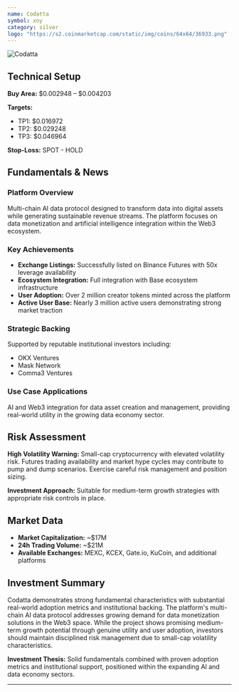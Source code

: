 ```yaml
---
name: Codatta
symbol: xny
category: silver
logo: "https://s2.coinmarketcap.com/static/img/coins/64x64/36933.png"
---
```


![Codatta](https://images2.imgbox.com/00/5a/zMbLywlm_o.png)

## Technical Setup

**Buy Area:** $0.002948 – $0.004203

**Targets:**
- TP1: $0.016972
- TP2: $0.029248
- TP3: $0.046964

**Stop-Loss:** SPOT - HOLD

## Fundamentals & News

### Platform Overview
Multi-chain AI data protocol designed to transform data into digital assets while generating sustainable revenue streams. The platform focuses on data monetization and artificial intelligence integration within the Web3 ecosystem.

### Key Achievements
- **Exchange Listings:** Successfully listed on Binance Futures with 50x leverage availability
- **Ecosystem Integration:** Full integration with Base ecosystem infrastructure
- **User Adoption:** Over 2 million creator tokens minted across the platform
- **Active User Base:** Nearly 3 million active users demonstrating strong market traction

### Strategic Backing
Supported by reputable institutional investors including:
- OKX Ventures
- Mask Network
- Comma3 Ventures

### Use Case Applications
AI and Web3 integration for data asset creation and management, providing real-world utility in the growing data economy sector.

## Risk Assessment

**High Volatility Warning:** Small-cap cryptocurrency with elevated volatility risk. Futures trading availability and market hype cycles may contribute to pump and dump scenarios. Exercise careful risk management and position sizing.

**Investment Approach:** Suitable for medium-term growth strategies with appropriate risk controls in place.

## Market Data

- **Market Capitalization:** ~$17M
- **24h Trading Volume:** ~$21M
- **Available Exchanges:** MEXC, KCEX, Gate.io, KuCoin, and additional platforms

## Investment Summary

Codatta demonstrates strong fundamental characteristics with substantial real-world adoption metrics and institutional backing. The platform's multi-chain AI data protocol addresses growing demand for data monetization solutions in the Web3 space. While the project shows promising medium-term growth potential through genuine utility and user adoption, investors should maintain disciplined risk management due to small-cap volatility characteristics.

**Investment Thesis:** Solid fundamentals combined with proven adoption metrics and institutional support, positioned within the expanding AI and data economy sectors.

---